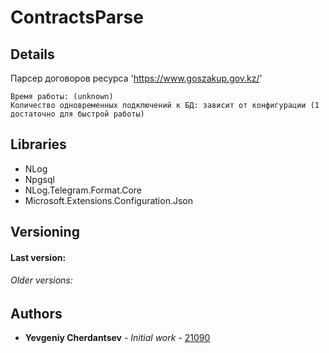 ﻿# ContractsParse

## Details

Парсер договоров ресурса 'https://www.goszakup.gov.kz/'

```
Время работы: (unknown)
Количество одновременных подключений к БД: зависит от конфигурации (1 достаточно для быстрой работы)
```

## Libraries

* NLog
* Npgsql
* NLog.Telegram.Format.Core
* Microsoft.Extensions.Configuration.Json

## Versioning
#### Last version:


###### Older versions:

## Authors

* **Yevgeniy Cherdantsev** - *Initial work* - [21090](https://gitlab.com/21090)
